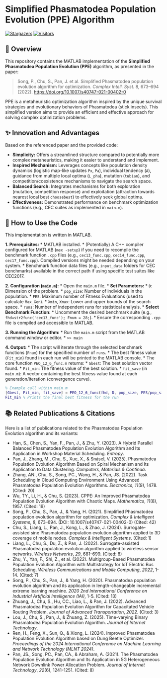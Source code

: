 
# Simplified Phasmatodea Population Evolution (PPE) Algorithm

[![Stargazers](https://img.shields.io/github/stars/spcity/Simplified-Phasmatodea-population-evolution-algorithm-PPE?style=social)](https://github.com/YOUR_USERNAME/YOUR_REPOSITORY/stargazers)
[![Visitors](https://api.visitorbadge.io/api/visitors?path=https%3A%2F%2Fgithub.com%2Fspcity%2FSimplified-Phasmatodea-population-evolution-algorithm-PPE&countColor=%23263759&style=flat)](https://github.com/YOUR_USERNAME/YOUR_REPOSITORY)
## 📜 Overview

This repository contains the MATLAB implementation of the **Simplified Phasmatodea Population Evolution (PPE)** algorithm, as presented in the paper:

> Song, P., Chu, S., Pan, J. et al. Simplified Phasmatodea population evolution algorithm for optimization. *Complex Intell. Syst.* 8, 673–694 (2022). https://doi.org/10.1007/s40747-021-00402-0

PPE is a metaheuristic optimization algorithm inspired by the unique survival strategies and evolutionary behaviors of Phasmatodea (stick insects). This simplified version aims to provide an efficient and effective approach for solving complex optimization problems.

## ✨ Innovation and Advantages

Based on the referenced paper and the provided code:

* **Simplicity:** Offers a streamlined structure compared to potentially more complex metaheuristics, making it easier to understand and implement.
* **Inspired Mechanism:** Leverages concepts like population density dynamics (logistic map-like updates `Px`, `Pa`), individual tendency (`A`), guidance from multiple local optima (`L_pha`), mutation (`tubian`), and competition/coexistence mechanisms to navigate the search space.
* **Balanced Search:** Integrates mechanisms for both exploration (mutation, competition response) and exploitation (attraction towards nearest local best `choosebest`) to effectively seek global optima.
* **Effectiveness:** Demonstrated performance on benchmark optimization functions (e.g., CEC suites as implemented in `main.m`).

## 🚀 How to Use the Code

This implementation is written in MATLAB.

**1. Prerequisites:**
    * MATLAB installed.
    * (Potentially) A C++ compiler configured for MATLAB (`mex -setup`) if you need to recompile the benchmark function `.cpp` files (e.g., `cec13_func.cpp`, `cec14_func.cpp`, `cec17_func.cpp`). Compiled versions might be needed depending on your system.
    * Benchmark function data files (e.g., `input_data` folders for CEC benchmarks) available in the correct path if using specific test suites like CEC2017.

**2. Configuration (`main.m`):**
    * Open the `main.m` file.
    * **Set Parameters:**
        * `D`: Dimension of the problem.
        * `pop_size`: Number of individuals in the population.
        * `FES`: Maximum number of Fitness Evaluations (used to calculate `Max_Gen`).
        * `Xmin`, `Xmax`: Lower and upper bounds of the search space.
        * `runs`: Number of independent runs for statistical analysis.
    * **Select Benchmark Function:**
        * Uncomment the desired benchmark suite (e.g., `fhd=str2func('cec13_func'); Fnum = 28;`).
        * Ensure the corresponding `.cpp` file is compiled and accessible to MATLAB.

**3. Running the Algorithm:**
    * Run the `main.m` script from the MATLAB command window or editor.
    * `>> main`

**4. Output:**
    * The script will iterate through the selected benchmark functions (`Fnum`) for the specified number of `runs`.
    * The best fitness value (`Fit_min`) found in each run will be printed to the MATLAB console.
    * The core function `PEO_12_6_func.m` returns:
        * `Gbest`: The best solution vector found.
        * `Fit_min`: The fitness value of the best solution.
        * `fit_save` (in `main.m`): A vector containing the best fitness value found at each generation/iteration (convergence curve).

```matlab
% Example call within main.m
[Gbest, Fit_min, fit_save] = PEO_12_6_func(fhd, D, pop_size, FES/pop_size, Xmin, Xmax, func_num);
Fit_min % Prints the final best fitness for the run
```

## 📚 Related Publications & Citations

Here is a list of publications related to the Phasmatodea Population Evolution algorithm and its variants:

* Han, S., Chen, S., Yan, F., Pan, J., & Zhu, Y. (2023). A Hybrid Parallel Balanced Phasmatodea Population Evolution Algorithm and Its Application in Workshop Material Scheduling. *Entropy*.
* Pan, J., Zhang, M., Chu, S., Xue, X., & Snásel, V. (2025). Phasmatodea Population Evolution Algorithm Based on Spiral Mechanism and Its Application to Data Clustering. *Computers, Materials & Continua*.
* Zhang, AN., Chu, S., Song, PC., Wang, H., & Pan, JS. (2022). Task Scheduling in Cloud Computing Environment Using Advanced Phasmatodea Population Evolution Algorithms. *Electronics*, *11*(9), 1478. (Cited: 20)
* Wu, TY., Li, H., & Chu, S. (2023). CPPE: An Improved Phasmatodea Population Evolution Algorithm with Chaotic Maps. *Mathematics*, *11*(8), 1957. (Cited: 19)
* Song, P., Chu, S., Pan, J., & Yang, H. (2021). Simplified Phasmatodea population evolution algorithm for optimization. *Complex & Intelligent Systems*, *8*, 673–694. (DOI: 10.1007/s40747-021-00402-0) (Cited: 42)
* Chu, S., Liang, L., Pan, J., Kong, L., & Zhao, J. (2024). Surrogate-assisted sine Phasmatodea population evolution algorithm applied to 3D coverage of mobile nodes. *Complex & Intelligent Systems*. (Cited: 1)
* Liang, L., Chu, S., Du, Z., & Pan, J. (2022). Surrogate-assisted Phasmatodea population evolution algorithm applied to wireless sensor networks. *Wireless Networks*, *29*, 681–699. (Cited: 8)
* Zhu, Y., Yan, F., Shi, Z., et al. (2022). Multigroup-Based Phasmatodea Population Evolution Algorithm with Multistrategy for IoT Electric Bus Scheduling. *Wireless Communications and Mobile Computing*, *2022*, 1-14. (Cited: 7)
* Song, P., Chu, S., Pan, J., & Yang, H. (2020). Phasmatodea population evolution algorithm and its application in length-changeable incremental extreme learning machine. *2020 2nd International Conference on Industrial Artificial Intelligence (IAI)*, 1-5. (Cited: 13)
* Zhuang, J., Chu, S., Hu, CC., Liao, L., & Pan, J. (2022). Advanced Phasmatodea Population Evolution Algorithm for Capacitated Vehicle Routing Problem. *Journal of Advanced Transportation*, *2022*. (Cited: 3)
* Lou, J., Chu, S., Pan, J., & Zhuang, Z. (2025). Time-varying Binary Phasmatodea Population Evolution Algorithm. *Journal of Internet Technology*.
* Ren, H., Feng, X., Sun, Q., & Xiong, L. (2024). Improved Phasmatodea Population Evolution Algorithm based on Dung Beetle Optimizer. *Proceedings of the 2024 International Conference on Machine Learning and Network Technology (MLNT 2024)*.
* Pan, JS., Song, PC., Pan, CA., & Abraham, A. (2021). The Phasmatodea Population Evolution Algorithm and Its Application in 5G Heterogeneous Network Downlink Power Allocation Problem. *Journal of Internet Technology*, *22*(6), 1241-1251. (Cited: 8)
